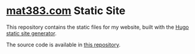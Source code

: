 # [mat383.com](https://mat383.com) Static Site
This repository contains the static files for my website, built with the [Hugo static site generator](https://gohugo.io/).

The source code is available in [this repository](https://github.com/mat-383/blog).
